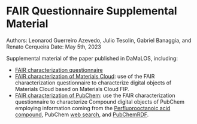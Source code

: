# FAIR Questionnaire Supplemental Material

Authors: Leonarod Guerreiro Azevedo, Julio Tesolin, Gabriel Banaggia, and Renato Cerqueira
Date: May 5th, 2023

Supplemental material of the paper published in DaMaLOS, including:

- [FAIR characterization questionnaire](https://github.com/leogazevedo/FAIR-questionnaire/blob/main/FAIR-characterization-questionnaire.pdf)
- [FAIR characterization of Materials Cloud](https://github.com/leogazevedo/FAIR-questionnaire/blob/main/FAIR-characterization-of-materials-cloud.pdf): use of the FAIR characterization questionnaire to characterize digital objects of Materials Cloud based on Materials Cloud FIP.
- [FAIR characterization of PubChem](https://github.com/leogazevedo/FAIR-questionnaire/blob/main/FAIR-characterization-of-pubchem.pdf): use the FAIR characterization questionnaire to characterize Compound digital objects of PubChem employing information coming from the [Perfluorooctanoic acid compound](https://pubchem.ncbi.nlm.nih.gov/compound/9554), PubChem [web search](https://pubchem.ncbi.nlm.nih.gov/), and [PubChemRDF](https://pubchem.ncbi.nlm.nih.gov/docs/rdf).
